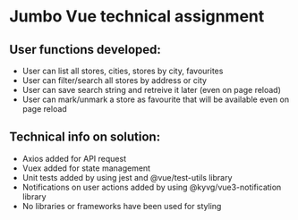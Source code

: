 # Jumbo Vue technical assignment

## User functions developed:

- User can list all stores, cities, stores by city, favourites 
- User can filter/search all stores by address or city
- User can save search string and retreive it later (even on page reload)
- User can mark/unmark a store as favourite that will be available even on page reload

## Technical info on solution:

- Axios added for API request
- Vuex added for state management
- Unit tests added by using jest and @vue/test-utils library
- Notifications on user actions added by using @kyvg/vue3-notification library
- No libraries or frameworks have been used for styling
